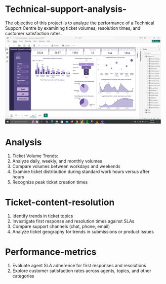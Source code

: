 # Technical-support-analysis-
The objective of this project is to analyze the performance of a Technical Support Centre by examining ticket volumes, resolution times, and customer satisfaction rates.
![image alt](https://github.com/Colzman-analyst/Technical-support-analysis-/blob/9a6ae1033289bab09611bc491890ef9d38df6ce4/Ticket%20survey%202.png)


# Analysis 
1. Ticket Volume Trends:
2. Analyze daily, weekly, and monthly volumes
3. Compare volumes between workdays and weekends
4. Examine ticket distribution during standard work hours versus after hours
5. Recognize peak ticket creation times

# Ticket-content-resolution
1. Identify trends in ticket topics
2. Investigate first response and resolution times against SLAs
3. Compare support channels (chat, phone, email)
4. Analyze ticket geography for trends in submissions or product issues

# Performance-metrics
1. Evaluate agent SLA adherence for first responses and resolutions
2. Explore customer satisfaction rates across agents, topics, and other categories
